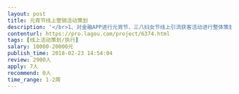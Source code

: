 ```yaml
---                
layout: post       
title: 元宵节线上营销活动策划           
description: '</br>1、对金融APP进行元宵节、三八妇女节线上引流获客活动进行整体策划与执行</br>2、根据产品特点进行营销物料策划与制作，包括文案、海报、线上H5活动等；</br>'     
contenturl: https://pro.lagou.com/project/6374.html      
tags: [线上活动策划/执行]            
salary: 10000-20000元          
publish_time: 2018-02-23 14:54:04         
review: 2900人                   
apply: 7人                   
recommend: 0人                   
time_range: 1-2周              
---                 
```

